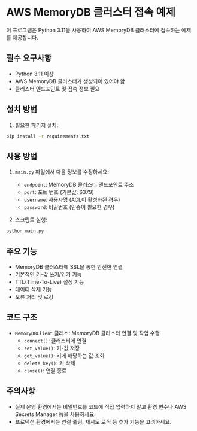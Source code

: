# AWS MemoryDB 클러스터 접속 예제

이 프로그램은 Python 3.11을 사용하여 AWS MemoryDB 클러스터에 접속하는 예제를 제공합니다.

## 필수 요구사항

- Python 3.11 이상
- AWS MemoryDB 클러스터가 생성되어 있어야 함
- 클러스터 엔드포인트 및 접속 정보 필요

## 설치 방법

1. 필요한 패키지 설치:

```bash
pip install -r requirements.txt
```

## 사용 방법

1. `main.py` 파일에서 다음 정보를 수정하세요:
   - `endpoint`: MemoryDB 클러스터 엔드포인트 주소
   - `port`: 포트 번호 (기본값: 6379)
   - `username`: 사용자명 (ACL이 활성화된 경우)
   - `password`: 비밀번호 (인증이 필요한 경우)

2. 스크립트 실행:

```bash
python main.py
```

## 주요 기능

- MemoryDB 클러스터에 SSL을 통한 안전한 연결
- 기본적인 키-값 쓰기/읽기 기능
- TTL(Time-To-Live) 설정 기능
- 데이터 삭제 기능
- 오류 처리 및 로깅

## 코드 구조

- `MemoryDBClient` 클래스: MemoryDB 클러스터 연결 및 작업 수행
  - `connect()`: 클러스터에 연결
  - `set_value()`: 키-값 저장
  - `get_value()`: 키에 해당하는 값 조회
  - `delete_key()`: 키 삭제
  - `close()`: 연결 종료

## 주의사항

- 실제 운영 환경에서는 비밀번호를 코드에 직접 입력하지 말고 환경 변수나 AWS Secrets Manager 등을 사용하세요.
- 프로덕션 환경에서는 연결 풀링, 재시도 로직 등 추가 기능을 고려하세요. 